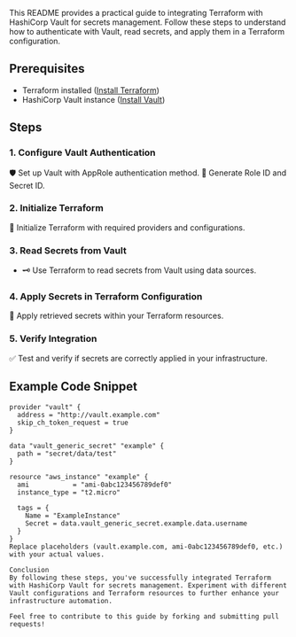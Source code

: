

This README provides a practical guide to integrating Terraform with HashiCorp Vault for secrets management. Follow these steps to understand how to authenticate with Vault, read secrets, and apply them in a Terraform configuration.

## Prerequisites
- Terraform installed ([Install Terraform](https://learn.hashicorp.com/tutorials/terraform/install-cli))
- HashiCorp Vault instance ([Install Vault](https://learn.hashicorp.com/tutorials/vault/getting-started-install))

## Steps

### 1. Configure Vault Authentication
 🛡️ Set up Vault with AppRole authentication method.
 🔑 Generate Role ID and Secret ID.

### 2. Initialize Terraform
🚀 Initialize Terraform with required providers and configurations.

### 3. Read Secrets from Vault
-  🗝️ Use Terraform to read secrets from Vault using data sources.

### 4. Apply Secrets in Terraform Configuration
 📜 Apply retrieved secrets within your Terraform resources.

### 5. Verify Integration
✅ Test and verify if secrets are correctly applied in your infrastructure.

## Example Code Snippet
```hcl
provider "vault" {
  address = "http://vault.example.com"
  skip_ch_token_request = true
}

data "vault_generic_secret" "example" {
  path = "secret/data/test"
}

resource "aws_instance" "example" {
  ami           = "ami-0abc123456789def0"
  instance_type = "t2.micro"

  tags = {
    Name = "ExampleInstance"
    Secret = data.vault_generic_secret.example.data.username
  }
}
Replace placeholders (vault.example.com, ami-0abc123456789def0, etc.) with your actual values.

Conclusion
By following these steps, you've successfully integrated Terraform with HashiCorp Vault for secrets management. Experiment with different Vault configurations and Terraform resources to further enhance your infrastructure automation.

Feel free to contribute to this guide by forking and submitting pull requests!

